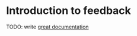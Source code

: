 # Introduction to feedback

TODO: write [great documentation](http://jacobian.org/writing/great-documentation/what-to-write/)
